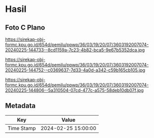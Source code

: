 # Hasil

## Foto C Plano

https://sirekap-obj-formc.kpu.go.id/654d/pemilu/ppwp/36/03/19/20/07/3603192007074-20240225-144733--8cd1159a-7c23-4b82-bca5-9e67b5352dca.jpg

https://sirekap-obj-formc.kpu.go.id/654d/pemilu/ppwp/36/03/19/20/07/3603192007074-20240225-144752--c0369637-7d33-4a0d-a342-c59b165cb105.jpg

https://sirekap-obj-formc.kpu.go.id/654d/pemilu/ppwp/36/03/19/20/07/3603192007074-20240225-144806--5a310504-07cd-477c-a575-58deb10db07f.jpg


## Metadata

| Key        | Value               |
| ---------- | ------------------- |
| Time Stamp | 2024-02-25 15:00:00 |



